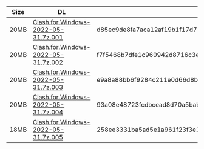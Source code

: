 |    Size   |     DL  | sha512sum |
|  ---  |  ---  |  ---  |
| 20MB | [Clash.for.Windows-2022-05-31.7z.001](https://cdn.jsdelivr.net/gh/appleians/cfw_m1@main/Clash.for.Windows-2022-05-31.7z.001) | d85ec9de8fa7aca12af19b1f17d75de5839f0f3909b681a7404ee76f11263e313a16944bf0973188722afbef2ce3f6848bb7bc593506e1b3fa34631310aff54b |
| 20MB | [Clash.for.Windows-2022-05-31.7z.002](https://cdn.jsdelivr.net/gh/appleians/cfw_m1@main/Clash.for.Windows-2022-05-31.7z.002) | f7f5468b7dfe1c960942d8716c3e54b2d690f424c6376fca6b8d42fc3567b87ff101d85585635f1795433bcd5af922110f6363effe6c4c2a54187636387072f7 |
| 20MB | [Clash.for.Windows-2022-05-31.7z.003](https://cdn.jsdelivr.net/gh/appleians/cfw_m1@main/Clash.for.Windows-2022-05-31.7z.003) | e9a8a88bb6f9284c211e0d66d8b19122d5738bcc3f7c6ebcdcf0ccc371f41750b05a02a73e8cac144be34bd3e675ec405eae6816247ec744e52f18c89598487c |
| 20MB | [Clash.for.Windows-2022-05-31.7z.004](https://cdn.jsdelivr.net/gh/appleians/cfw_m1@main/Clash.for.Windows-2022-05-31.7z.004) | 93a08e48723fcdbcead8d70a5bab348cc72287d4571480b6dbc8f668d3760b8906b9ac1575822292e3ea99996b5c77e21f51fbcf93a62e2c8bba65b7d7fa801c |
| 18MB | [Clash.for.Windows-2022-05-31.7z.005](https://cdn.jsdelivr.net/gh/appleians/cfw_m1@main/Clash.for.Windows-2022-05-31.7z.005) | 258ee3331ba5ad5e1a961f23f3e123776c012309d59e8de0c39a473304222a25f74fa018f8ea9030a268252aa1d637d3ba8aa386f67e6c124745378b3ac6e526 |
